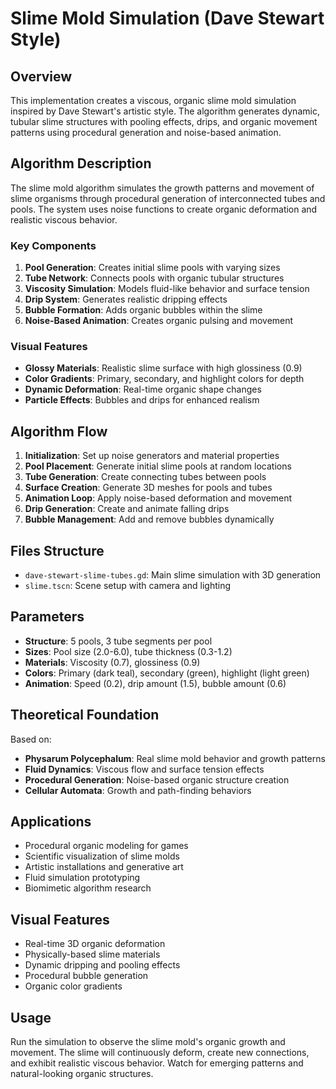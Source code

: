 # Slime Mold Simulation (Dave Stewart Style)

## Overview
This implementation creates a viscous, organic slime mold simulation inspired by Dave Stewart's artistic style. The algorithm generates dynamic, tubular slime structures with pooling effects, drips, and organic movement patterns using procedural generation and noise-based animation.

## Algorithm Description
The slime mold algorithm simulates the growth patterns and movement of slime organisms through procedural generation of interconnected tubes and pools. The system uses noise functions to create organic deformation and realistic viscous behavior.

### Key Components
1. **Pool Generation**: Creates initial slime pools with varying sizes
2. **Tube Network**: Connects pools with organic tubular structures
3. **Viscosity Simulation**: Models fluid-like behavior and surface tension
4. **Drip System**: Generates realistic dripping effects
5. **Bubble Formation**: Adds organic bubbles within the slime
6. **Noise-Based Animation**: Creates organic pulsing and movement

### Visual Features
- **Glossy Materials**: Realistic slime surface with high glossiness (0.9)
- **Color Gradients**: Primary, secondary, and highlight colors for depth
- **Dynamic Deformation**: Real-time organic shape changes
- **Particle Effects**: Bubbles and drips for enhanced realism

## Algorithm Flow
1. **Initialization**: Set up noise generators and material properties
2. **Pool Placement**: Generate initial slime pools at random locations
3. **Tube Generation**: Create connecting tubes between pools
4. **Surface Creation**: Generate 3D meshes for pools and tubes
5. **Animation Loop**: Apply noise-based deformation and movement
6. **Drip Generation**: Create and animate falling drips
7. **Bubble Management**: Add and remove bubbles dynamically

## Files Structure
- `dave-stewart-slime-tubes.gd`: Main slime simulation with 3D generation
- `slime.tscn`: Scene setup with camera and lighting

## Parameters
- **Structure**: 5 pools, 3 tube segments per pool
- **Sizes**: Pool size (2.0-6.0), tube thickness (0.3-1.2)
- **Materials**: Viscosity (0.7), glossiness (0.9)
- **Colors**: Primary (dark teal), secondary (green), highlight (light green)
- **Animation**: Speed (0.2), drip amount (1.5), bubble amount (0.6)

## Theoretical Foundation
Based on:
- **Physarum Polycephalum**: Real slime mold behavior and growth patterns
- **Fluid Dynamics**: Viscous flow and surface tension effects
- **Procedural Generation**: Noise-based organic structure creation
- **Cellular Automata**: Growth and path-finding behaviors

## Applications
- Procedural organic modeling for games
- Scientific visualization of slime molds
- Artistic installations and generative art
- Fluid simulation prototyping
- Biomimetic algorithm research

## Visual Features
- Real-time 3D organic deformation
- Physically-based slime materials
- Dynamic dripping and pooling effects
- Procedural bubble generation
- Organic color gradients

## Usage
Run the simulation to observe the slime mold's organic growth and movement. The slime will continuously deform, create new connections, and exhibit realistic viscous behavior. Watch for emerging patterns and natural-looking organic structures.